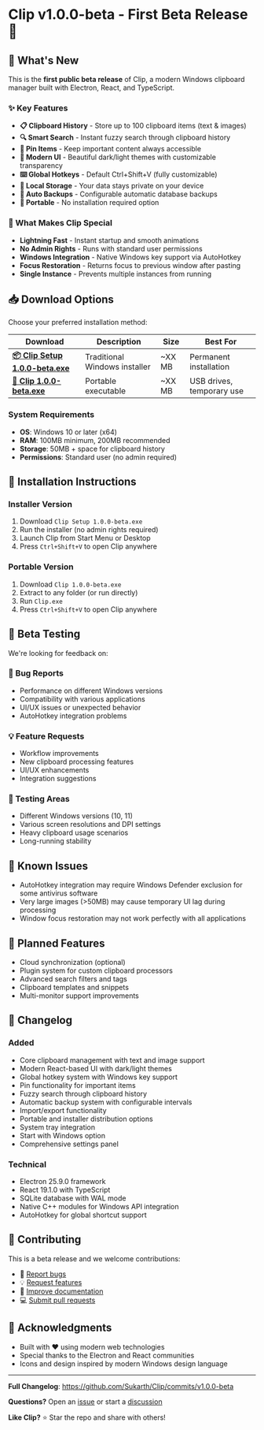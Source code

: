 # Clip v1.0.0-beta - First Beta Release 🎉

## 🚀 What's New

This is the **first public beta release** of Clip, a modern Windows clipboard manager built with Electron, React, and TypeScript.

### ✨ Key Features

- **📋 Clipboard History** - Store up to 100 clipboard items (text & images)
- **🔍 Smart Search** - Instant fuzzy search through clipboard history
- **📌 Pin Items** - Keep important content always accessible
- **🎨 Modern UI** - Beautiful dark/light themes with customizable transparency
- **⌨️ Global Hotkeys** - Default Ctrl+Shift+V (fully customizable)
- **💾 Local Storage** - Your data stays private on your device
- **🔄 Auto Backups** - Configurable automatic database backups
- **🚀 Portable** - No installation required option

### 🎯 What Makes Clip Special

- **Lightning Fast** - Instant startup and smooth animations
- **No Admin Rights** - Runs with standard user permissions
- **Windows Integration** - Native Windows key support via AutoHotkey
- **Focus Restoration** - Returns focus to previous window after pasting
- **Single Instance** - Prevents multiple instances from running

## 📥 Download Options

Choose your preferred installation method:

| Download | Description | Size | Best For |
|----------|-------------|------|----------|
| **[📦 Clip Setup 1.0.0-beta.exe](https://github.com/Sukarth/Clip/releases/download/v1.0.0-beta/Clip%20Setup%201.0.0-beta.exe)** | Traditional Windows installer | ~XX MB | Permanent installation |
| **[🚀 Clip 1.0.0-beta.exe](https://github.com/Sukarth/Clip/releases/download/v1.0.0-beta/Clip%201.0.0-beta.exe)** | Portable executable | ~XX MB | USB drives, temporary use |

### System Requirements
- **OS**: Windows 10 or later (x64)
- **RAM**: 100MB minimum, 200MB recommended
- **Storage**: 50MB + space for clipboard history
- **Permissions**: Standard user (no admin required)

## 🔧 Installation Instructions

### Installer Version
1. Download `Clip Setup 1.0.0-beta.exe`
2. Run the installer (no admin rights required)
3. Launch Clip from Start Menu or Desktop
4. Press `Ctrl+Shift+V` to open Clip anywhere

### Portable Version
1. Download `Clip 1.0.0-beta.exe`
2. Extract to any folder (or run directly)
3. Run `Clip.exe`
4. Press `Ctrl+Shift+V` to open Clip anywhere

## 🧪 Beta Testing

We're looking for feedback on:

### 🐛 Bug Reports
- Performance on different Windows versions
- Compatibility with various applications
- UI/UX issues or unexpected behavior
- AutoHotkey integration problems

### 💡 Feature Requests
- Workflow improvements
- New clipboard processing features
- UI/UX enhancements
- Integration suggestions

### 🧪 Testing Areas
- Different Windows versions (10, 11)
- Various screen resolutions and DPI settings
- Heavy clipboard usage scenarios
- Long-running stability

## 🐛 Known Issues

- AutoHotkey integration may require Windows Defender exclusion for some antivirus software
- Very large images (>50MB) may cause temporary UI lag during processing
- Window focus restoration may not work perfectly with all applications

## 🔮 Planned Features

- Cloud synchronization (optional)
- Plugin system for custom clipboard processors
- Advanced search filters and tags
- Clipboard templates and snippets
- Multi-monitor support improvements

## 📝 Changelog

### Added
- Core clipboard management with text and image support
- Modern React-based UI with dark/light themes
- Global hotkey system with Windows key support
- Pin functionality for important items
- Fuzzy search through clipboard history
- Automatic backup system with configurable intervals
- Import/export functionality
- Portable and installer distribution options
- System tray integration
- Start with Windows option
- Comprehensive settings panel

### Technical
- Electron 25.9.0 framework
- React 19.1.0 with TypeScript
- SQLite database with WAL mode
- Native C++ modules for Windows API integration
- AutoHotkey for global shortcut support

## 🤝 Contributing

This is a beta release and we welcome contributions:

- 🐛 [Report bugs](https://github.com/Sukarth/Clip/issues/new?template=bug_report.md)
- 💡 [Request features](https://github.com/Sukarth/Clip/issues/new?template=feature_request.md)
- 📝 [Improve documentation](https://github.com/Sukarth/Clip/blob/main/CONTRIBUTING.md)
- 💻 [Submit pull requests](https://github.com/Sukarth/Clip/pulls)

## 🙏 Acknowledgments

- Built with ❤️ using modern web technologies
- Special thanks to the Electron and React communities
- Icons and design inspired by modern Windows design language

---

**Full Changelog**: https://github.com/Sukarth/Clip/commits/v1.0.0-beta

**Questions?** Open an [issue](https://github.com/Sukarth/Clip/issues) or start a [discussion](https://github.com/Sukarth/Clip/discussions)

**Like Clip?** ⭐ Star the repo and share with others!
